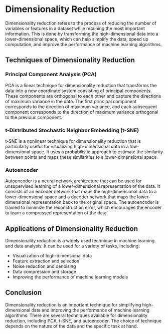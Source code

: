 # Dimensionality Reduction

Dimensionality reduction refers to the process of reducing the number of variables or features in a dataset while retaining the most important information. This is done by transforming the high-dimensional data into a lower-dimensional space, which can help simplify the data, speed up computation, and improve the performance of machine learning algorithms. 

## Techniques of Dimensionality Reduction

### Principal Component Analysis (PCA)

PCA is a linear technique for dimensionality reduction that transforms the data into a new coordinate system consisting of principal components. These components are orthogonal to each other and capture the directions of maximum variance in the data. The first principal component corresponds to the direction of maximum variance, and each subsequent component corresponds to the direction of maximum variance orthogonal to the previous component.

### t-Distributed Stochastic Neighbor Embedding (t-SNE)

t-SNE is a nonlinear technique for dimensionality reduction that is particularly useful for visualizing high-dimensional data in a low-dimensional space. It uses a probabilistic approach to estimate the similarity between points and maps these similarities to a lower-dimensional space.

### Autoencoder

Autoencoder is a neural network architecture that can be used for unsupervised learning of a lower-dimensional representation of the data. It consists of an encoder network that maps the high-dimensional data to a lower-dimensional space and a decoder network that maps the lower-dimensional representation back to the original space. The autoencoder is trained to minimize the reconstruction error, which encourages the encoder to learn a compressed representation of the data.

## Applications of Dimensionality Reduction

Dimensionality reduction is a widely used technique in machine learning and data analysis. It can be used for a variety of tasks, including:

- Visualization of high-dimensional data
- Feature extraction and selection
- Noise reduction and denoising
- Data compression and storage
- Improving the performance of machine learning models

## Conclusion

Dimensionality reduction is an important technique for simplifying high-dimensional data and improving the performance of machine learning algorithms. There are several techniques available for dimensionality reduction, including PCA, t-SNE, and autoencoder. The choice of technique depends on the nature of the data and the specific task at hand.
